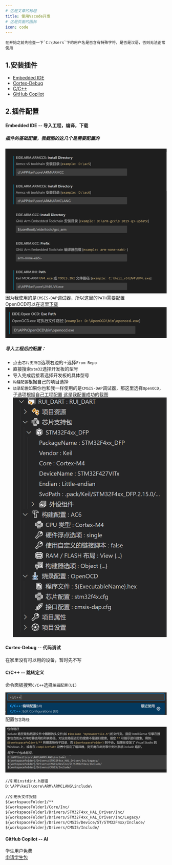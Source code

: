 ```yaml
---
# 这是文章的标题
title: 使用Vscode开发
# 这是页面的图标
icon: code
---
```

````tip
在开始之前先检查一下`C:\Users`下的用户名是否含有特殊字符，是否是汉语，否则无法正常使用
````
## 1.安装插件
- [Embedded IDE](https://marketplace.visualstudio.com/items?itemName=CL.eide)
- [Cortex-Debug](https://marketplace.visualstudio.com/items?itemName=marus25.cortex-debug)
- [C/C++](https://marketplace.visualstudio.com/items?itemName=ms-vscode.cpptools)
- [GitHub Copilot](https://marketplace.visualstudio.com/items?itemName=GitHub.copilot)
## 2.插件配置
#### Embedded IDE -- 导入工程，编译，下载
##### 插件的基础配置，我截图的这几个是需要配置的
![](./20230217171306.png)
因为我使用的是`CMSIS-DAP`调试器，所以这里的`PATH`需要配置    
OpenOCD可以在这里[下载](https://download.bestrui.top/%E8%BD%AF%E4%BB%B6/windows/openocd-20230202.7z)
![](./20230217173136.png)
##### 导入工程后的配置：
- 点击`芯片支持包`选项右边的`＋`选择`From Repo`
- 直接搜索`stm32`选择开发板的型号
- 导入完成后接着选择开发板的具体型号
- `构建配置`根据自己的项目选择
- `烧录配置`如果你也和我一样使用的是`CMSIS-DAP`调试器，那这里选择`OpenOCD`，子选项根据自己工程配置
这是我配置成功的截图
![](./20230217171556.png)
#### Cortex-Debug -- 代码调试
在家里没有可以用的设备，暂时先不写
#### C/C++ -- 跳转定义
命令面板搜索`C/C++`选择`编辑配置(UI)`

![](./20230217174537.png)
配置`包含路径`

![](./20230217174656.png)
```
//引用instdint.h报错
D:\APP\keil\core\ARM\ARMCLANG\include\

//引用头文件报错
${workspaceFolder}/**
${workspaceFolder}/Core/Inc/
${workspaceFolder}/Drivers/STM32F4xx_HAL_Driver/Inc/
${workspaceFolder}/Drivers/STM32F4xx_HAL_Driver/Inc/Legacy/
${workspaceFolder}/Drivers/CMSIS/Device/ST/STM32F4xx/Include/
${workspaceFolder}/Drivers/CMSIS/Include/
```
#### GitHub Copilot  -- AI
学生用户免费    
[申请学生包](../../Other/Github/student.md)